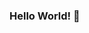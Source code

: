 ### Hello World! 👋

<!--
**sguazon/sguazon** is a ✨ _special_ ✨ repository because its `README.md` (this file) appears on your GitHub profile.

- 😄 Pronouns: ...
she/her
- ⚡ Fun fact: ...
I am lazy potato but still get my work done on time.

- 🌱 I’m currently learning ...
 c++, java, html, web development

- 🔭 I’m currently working on my ...
lab works and skills in programming

-->
